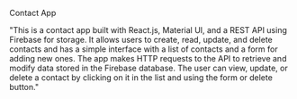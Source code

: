 Contact App

"This is a contact app built with React.js, Material UI, and a REST API using Firebase for storage. It allows users to create, read, update, and delete contacts and has a simple interface with a list of contacts and a form for adding new ones. The app makes HTTP requests to the API to retrieve and modify data stored in the Firebase database. The user can view, update, or delete a contact by clicking on it in the list and using the form or delete button."

